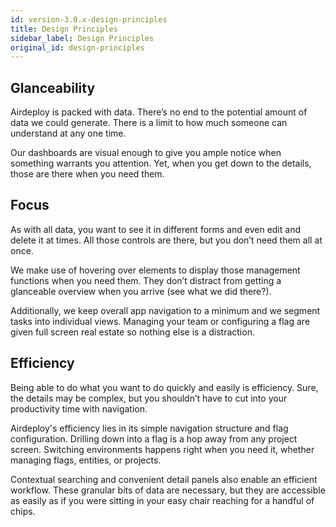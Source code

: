 ```yaml
---
id: version-3.0.x-design-principles
title: Design Principles
sidebar_label: Design Principles
original_id: design-principles
---
```


## Glanceability

Airdeploy is packed with data. There’s no end to the potential amount of data we could generate. There is a limit to how much someone can understand at any one time.

Our dashboards are visual enough to give you ample notice when something warrants you attention. Yet, when you get down to the details, those are there when you need them.

## Focus

As with all data, you want to see it in different forms and even edit and delete it at times. All those controls are there, but you don’t need them all at once.

We make use of hovering over elements to display those management functions when you need them. They don’t distract from getting a glanceable overview when you arrive (see what we did there?).

Additionally, we keep overall app navigation to a minimum and we segment tasks into individual views. Managing your team or configuring a flag are given full screen real estate so nothing else is a distraction.

## Efficiency

Being able to do what you want to do quickly and easily is efficiency. Sure, the details may be complex, but you shouldn’t have to cut into your productivity time with navigation.

Airdeploy's efficiency lies in its simple navigation structure and flag configuration. Drilling down into a flag is a hop away from any project screen. Switching environments happens right when you need it, whether managing flags, entities, or projects.

Contextual searching and convenient detail panels also enable an efficient workflow. These granular bits of data are necessary, but they are accessible as easily as if you were sitting in your easy chair reaching for a handful of chips.